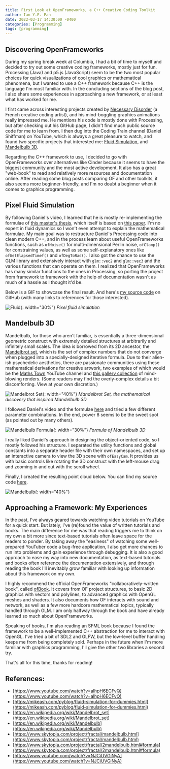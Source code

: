 ```yaml
---
title: First Look at OpenFrameworks, a C++ Creative Coding Toolkit
author: Ian Y.E. Pan
date: 2022-03-17 14:30:00 -0400
categories: [Programming]
tags: [programming]
---
```


## Discovering OpenFrameworks

During my spring break week at Columbia, I had a bit of time to myself
and decided to try out some creative coding frameworks, mostly just
for fun. Processing (Java) and p5.js (JavaScript) seem to be the two
most popular choices for quick visualizations of cool graphics or
mathematical phenomena, but I wanted to use a C++ framework because
C++ is the language I'm most familiar with. In the concluding sections of
the blog post, I also share some experiences in approaching a
new framework, or at least what has worked for me.

I first came across interesting projects created by [Necessary
Disorder](https://necessary-disorder.tumblr.com/) (a French creative
coding artist), and his mind-boggling graphics animations really
impressed me. He mentions his code is mostly done with Processing, but
after checking out his GitHub page, I didn't find much public source
code for me to learn from. I then dug into the Coding Train channel
(Daniel Shiffman) on YouTube, which is always a great pleasure to
watch, and found two specific projects that interested me: [Fluid
Simulation](https://www.youtube.com/watch?v=alhpH6ECFvQ), and
[Mandelbulb 3D](https://www.youtube.com/watch?v=NJCiUVGiNyA).

Regarding the C++ framework to use, I decided to go with
OpenFrameworks over alternatives like Cinder because it seems to have
the biggest community and the most active development. It also has a
great "web-book" to read and relatively more resources and
documentation online. After reading some blog posts comparing OF and
other toolkits, it also seems more beginner-friendly, and I'm no doubt
a beginner when it comes to graphics programming.

## Pixel Fluid Simulation

By following Daniel's video, I learned that he is mostly
re-implementing the formulae of [this master's
thesis](https://mikeash.com/pyblog/fluid-simulation-for-dummies.html),
which itself is based on [this
paper](https://www.dgp.toronto.edu/public_user/stam/reality/Research/pdf/GDC03.pdf). I'm
no expert in fluid dynamics so I won't even attempt to explain the
mathematical formulae. My main goal was to restructure Daniel's
Processing code into clean modern C++, and in the process learn about
useful OpenFrameworks functions, such as `ofNoise()` for
multi-dimensional Perlin noise, `ofClamp()` for constraining values,
as well as some self-explanatory ones like `ofGetElapsedTimef()` and
`ofDegToRad()`. I also got the chance to use the GLM library and
extensively interact with `glm::vec2` and `glm::vec3` and the
various functions that can operate on them. I realized that
OpenFrameworks has many similar functions to the ones in Processing,
so porting the project from framework to framework with the help of
documentation wasn't as much of a hassle as I thought it'd be.

Below is a GIF to showcase the final result. And here's [my source
code](https://github.com/ianyepan/fluid-simulation-OF) on GitHub (with
many links to references for those interested).


![Fluid](/images/fluid.gif){: width="30%"}
_Pixel fluid simulation_

## Mandelbulb 3D

Mandelbulb, for those who aren't familiar, is essentially a
three-dimensional geometric construct with extremely detailed
structures at arbitrarily and infinitely small scales. The idea is
borrowed from its 2D ancestor, the [Mandelbrot
set](https://en.wikipedia.org/wiki/Mandelbrot_set), which is the set
of complex numbers that do not converge when plugged into a
specially-designed iterative formula. Due to their alien-ish
psychedelic aesthetics, there are passionate communities using these
mathematical derivations for creative artwork, two examples of which
would be the [Maths
Town](https://www.youtube.com/c/MathsTown/featured) YouTube channel
and [this gallery
collection](https://www.skytopia.com/project/fractal/gallery/) of
mind-blowing renders. (Some readers may find the overly-complex
details a bit discomforting. View at your own discretion.)

![Mandelbrot Set](/images/mandelbrot_set.jpg){: width="40%"}
_Mandelbrot Set, the mathematical discovery that inspired Mandelbulb 3D_

I followed Daniel's video and the formulae
[here](https://www.skytopia.com/project/fractal/2mandelbulb.html#formula)
and tried a few different parameter combinations. In the end, power 8
seems to be the sweet spot (as pointed out by many others). 

![Mandelbulb Formula](/images/mandelbulb_formula.png){: width="30%"}
_Formula of Mandelbulb 3D_


I really liked Daniel's approach in designing the object-oriented code,
so I mostly followed his structure. I separated the utility functions
and global constants into a separate header file with their own
namespaces, and set up an interactive camera to view the 3D scene with
`ofEasyCam`. It provides us with basic controls like rotating the 3D
construct with the left-mouse drag and zooming in and out with the
scroll wheel.

Finally, I created the resulting point cloud below. You can find my
source code [here](https://github.com/ianyepan/mandelbulb-OF).

![Mandelbulb](/images/mandelbulb1.png){: width="40%"}

## Approaching a Framework: My Experiences

In the past, I've always geared towards watching video tutorials on
YouTube for a quick start. But lately, I've (re)found the value of
written tutorials and books. The main difference for me was that
reading triggers me to think on my own a bit more since text-based
tutorials often leave space for the readers to ponder. By taking away
the "easiness" of watching some well-prepared YouTuber code a bug-free
application, I also get more chances to run into problems and gain
experience through debugging. It is also a good approach to ease my
way into new documentation, as text-based tutorials and books often
reference the documentation extensively, and through reading the book
I'll inevitably grow familiar with looking up information about this
framework on my own.

I highly recommend the official OpenFrameworks
"collaboratively-written book", called
[ofBook](https://openframeworks.cc/ofBook/chapters/of_philosophy.html). It
covers from OF project structures, to basic 2D graphics with vectors
and polylines, to advanced graphics with OpenGL meshes and shaders. It
also documents how OF interacts with sound and network, as well as a
few more hardcore mathematical topics, typically handled through
GLM. I am only halfway through the book and have already learned so
much about OpenFrameworks.

Speaking of books, I'm also reading an SFML book because I found the
framework to be a well-implemented C++ abstraction for me to interact
with OpenGL. I've tried a bit of SDL2 and GLFW, but the low-level
buffer handling keeps me from being completely sold. Perhaps in the
future when I'm more familiar with graphics programming, I'll give the
other two libraries a second try.

That's all for this time, thanks for reading!

## References:

- [https://www.youtube.com/watch?v=alhpH6ECFvQ](https://www.youtube.com/watch?v=alhpH6ECFvQ)
- [https://mikeash.com/pyblog/fluid-simulation-for-dummies.html](https://mikeash.com/pyblog/fluid-simulation-for-dummies.html)
- [https://en.wikipedia.org/wiki/Mandelbrot_set](https://en.wikipedia.org/wiki/Mandelbrot_set)
- [https://en.wikipedia.org/wiki/Mandelbulb](https://en.wikipedia.org/wiki/Mandelbulb)
- [https://www.skytopia.com/project/fractal/mandelbulb.html](https://www.skytopia.com/project/fractal/mandelbulb.html)
- [https://www.skytopia.com/project/fractal/2mandelbulb.html#formula](https://www.skytopia.com/project/fractal/2mandelbulb.html#formula)
- [https://www.youtube.com/watch?v=NJCiUVGiNyA](https://www.youtube.com/watch?v=NJCiUVGiNyA)
